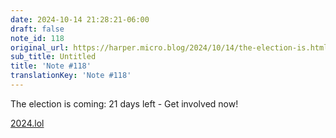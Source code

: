 ```yaml
---
date: 2024-10-14 21:28:21-06:00
draft: false
note_id: 118
original_url: https://harper.micro.blog/2024/10/14/the-election-is.html
sub_title: Untitled
title: 'Note #118'
translationKey: 'Note #118'
---
```


The election is coming: 21 days left - Get involved now!

[2024.lol](https://2024.lol)